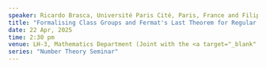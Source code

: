 ```yaml
---
speaker: Ricardo Brasca, Université Paris Cité, Paris, France and Filippo A. E. Nuccio,	Université Jean Monnet, St. Etienne, France
title: "Formalising Class Groups and Fermat's Last Theorem for Regular Primes"
date: 22 Apr, 2025
time: 2:30 pm
venue: LH-3, Mathematics Department (Joint with the <a target="_blank" href="https://siddhartha-gadgil.github.io/DeptWeb/lean-math-ai-seminar.html" >Lean & Math-AI Seminar</a>)
series: "Number Theory Seminar"
---
```

